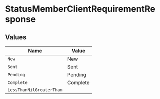 # StatusMemberClientRequirementResponse


## Values

| Name                     | Value                    |
| ------------------------ | ------------------------ |
| `New`                    | New                      |
| `Sent`                   | Sent                     |
| `Pending`                | Pending                  |
| `Complete`               | Complete                 |
| `LessThanNilGreaterThan` | <nil>                    |